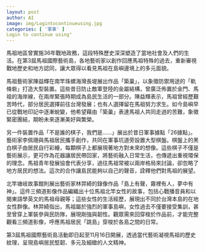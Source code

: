 ```yaml
---
layout: post
author: AI
image: img/Logintocontinueusing.jpg
categories: [ '軍事' ]
Login to continue using"
---
```

馬祖地區曾實施36年戰地政務，這段特殊歷史深深塑造了當地社會及人們的生活。在第3屆馬祖國際藝術島，各地藝術家以創作回應馬祖特殊的過去，重新審視戰地歷史和地方認同，讓大眾得以看見馬祖在島嶼邊境上的多元面貌。

馬祖藝術家陳益輝在南竿珠螺海灣長堤展出作品「築巢」，以象徵防禦用途的「軌條砦」打造大型裝置。這些昔日防止敵軍登陸的金屬結構，曾廣泛佈置於金門、馬祖的海岸線，在兩岸緊張時期成為島民生活的一部分。陳益輝表示，馬祖曾經歷艱苦時代，部分居民選擇前往台灣發展；也有人選擇留在馬祖努力求生。如今島嶼早已從戰地印記中逐漸蛻變，他希望藉由「築巢」表達馬祖人共同走過的苦難，象徵緊密團結，期盼未來逐漸美好與繁榮。

另一件裝置作品「不是誰的棋子，我們是……」展出於昔日軍事據點「26據點」。藝術家李佩珊與馬祖居民攜手創作，共同在軍事坑道旁設置大型棋盤。棋盤上的黑白棋子由居民自行彩繪，每顆棋子上都展現著地方對未來的想像。這些棋子不僅是藝術展示，更可作為花器讓居民帶回家，將藝術融入日常生活，也傳遞出重視環保的理念。馬祖青年發展協會代表分享，過往馬祖常被以兩岸格局來討論，卻忽略了地方居民的想法。這次的合作讓島民能夠以自己的聲音，詮釋他們對馬祖的展望。

北竿塘岐故事館則展出藝術家林羿綺的錄像作品「島上有聲，霧裡有人，夢中有神」。這件三頻道影像作品編織出十位馬祖北竿女性的故事，包括心戰播音員和以閩東語學英文的馬祖母親等；這些女性的生活經歷，展現出不同於台灣本島的在地女性群像。林羿綺指出，馬祖屬於強烈的軍事島嶼，女性過去不僅要接受集訓，甚至曾穿上軍裝參與民防隊，展現剛強與韌性。觀眾需來回穿梭於作品前，才能完整觀看三頻道影像，呼應馬祖居民「跳島」穿梭於各島之間的日常。

第3屆馬祖國際藝術島活動即日起至11月16日開展，透過當代藝術凝視馬祖的歷史紋理，呈現島嶼居民堅韌、多元及細緻的人文精神。